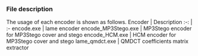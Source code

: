 ### File description
The usage of each encoder is shown as follows.
Encoder             |   Description
:-:      	        |    :-
encode.exe          |   lame encoder
encode_MP3Stego.exe |   MP3Stego encoder for MP3Stego cover and stego
encode_HCM.exe      |   HCM encoder for MP3Stego cover and stego
lame_qmdct.exe      |   QMDCT coefficients matrix extractor
